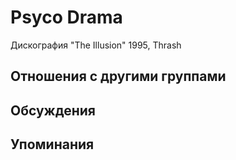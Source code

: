 # Psyco Drama

Дискография
"The Illusion" 1995, Thrash

## Отношения с другими группами


## Обсуждения


## Упоминания

